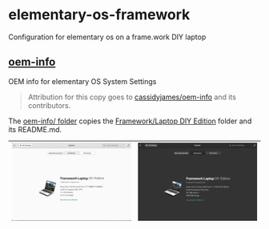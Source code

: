 # elementary-os-framework

Configuration for elementary os on a frame.work DIY laptop

## [oem-info](oem-info) 

OEM info for elementary OS System Settings

> Attribution for this copy goes to [cassidyjames/oem-info](https://github.com/cassidyjames/oem-info/blob/fe07f3c9a25416d24fa6a31357eb98f9ce69fefb/README.md) and its contributors.

The [oem-info/ folder](oem-info)  copies the [Framework/Laptop DIY Edition](https://github.com/cassidyjames/oem-info/tree/main/Framework/Laptop%20DIY%20Edition) folder and its README.md.


![Screenshot](oem-info/screenshot.png) | ![Screenshot Dark](oem-info/screenshot-dark.png)
------------------------------|----------------------------------------